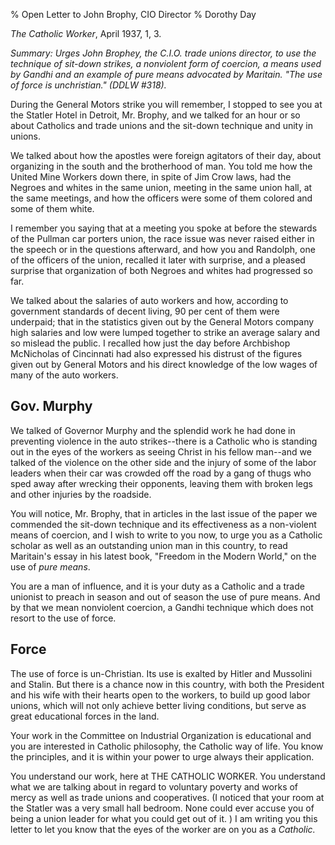 % Open Letter to John Brophy, CIO Director
% Dorothy Day

*The Catholic Worker*, April 1937, 1, 3.

*Summary: Urges John Brophey, the C.I.O. trade unions director, to use
the technique of sit-down strikes, a nonviolent form of coercion, a
means used by Gandhi and an example of pure means advocated by Maritain.
"The use of force is unchristian." (DDLW \#318).*

During the General Motors strike you will remember, I stopped to see you
at the Statler Hotel in Detroit, Mr. Brophy, and we talked for an hour
or so about Catholics and trade unions and the sit-down technique and
unity in unions.

We talked about how the apostles were foreign agitators of their day,
about organizing in the south and the brotherhood of man. You told me
how the United Mine Workers down there, in spite of Jim Crow laws, had
the Negroes and whites in the same union, meeting in the same union
hall, at the same meetings, and how the officers were some of them
colored and some of them white.

I remember you saying that at a meeting you spoke at before the stewards
of the Pullman car porters union, the race issue was never raised either
in the speech or in the questions afterward, and how you and Randolph,
one of the officers of the union, recalled it later with surprise, and a
pleased surprise that organization of both Negroes and whites had
progressed so far.

We talked about the salaries of auto workers and how, according to
government standards of decent living, 90 per cent of them were
underpaid; that in the statistics given out by the General Motors
company high salaries and low were lumped together to strike an average
salary and so mislead the public. I recalled how just the day before
Archbishop McNicholas of Cincinnati had also expressed his distrust of
the figures given out by General Motors and his direct knowledge of the
low wages of many of the auto workers.

Gov. Murphy
----

We talked of Governor Murphy and the splendid work he had done in
preventing violence in the auto strikes--there is a Catholic who is
standing out in the eyes of the workers as seeing Christ in his fellow
man--and we talked of the violence on the other side and the injury of
some of the labor leaders when their car was crowded off the road by a
gang of thugs who sped away after wrecking their opponents, leaving them
with broken legs and other injuries by the roadside.

You will notice, Mr. Brophy, that in articles in the last issue of the
paper we commended the sit-down technique and its effectiveness as a
non-violent means of coercion, and I wish to write to you now, to urge
you as a Catholic scholar as well as an outstanding union man in this
country, to read Maritain's essay in his latest book, "Freedom in the
Modern World," on the use of *pure means*.

You are a man of influence, and it is your duty as a Catholic and a
trade unionist to preach in season and out of season the use of pure
means. And by that we mean nonviolent coercion, a Gandhi technique which
does not resort to the use of force.

Force
----

The use of force is un-Christian. Its use is exalted by Hitler and
Mussolini and Stalin. But there is a chance now in this country, with
both the President and his wife with their hearts open to the workers,
to build up good labor unions, which will not only achieve better living
conditions, but serve as great educational forces in the land.

Your work in the Committee on Industrial Organization is educational and
you are interested in Catholic philosophy, the Catholic way of life. You
know the principles, and it is within your power to urge always their
application.

You understand our work, here at THE CATHOLIC WORKER. You understand
what we are talking about in regard to voluntary poverty and works of
mercy as well as trade unions and cooperatives. (I noticed that your
room at the Statler was a very small hall bedroom. None could ever
accuse you of being a union leader for what you could get out of it. ) I
am writing you this letter to let you know that the eyes of the worker
are on you as a *Catholic.*
